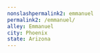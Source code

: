 ```yaml
---
﻿nonslashpermalink2: emmanuel
permalink2: /emmanuel/
alley: Emmanuel
city: Phoenix
state: Arizona
---
```

